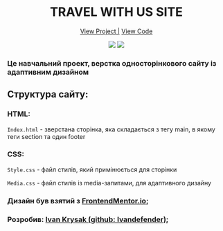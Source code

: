 <h1 align="center">TRAVEL WITH US SITE</h1>

<div align="center">
    <a href="">View Project |</a>
    <a href="">View Code</a>
</div>

<p align="center">
<img src="https://img.shields.io/badge/HTML-orange?style=for-the-badge&logo=html&logoColor=orange">
<img src="https://img.shields.io/badge/css-blue?style=for-the-badge&logo=css&logoColor=blue">
</p>

### **Це навчальний проект, верстка односторінкового сайту із адаптивним дизайном**

## Структура сайту:

### HTML:

`Index.html` - зверстана сторінка, яка складається з тегу main, в якому теги section та один footer 

### CSS:

`Style.css` - файл стилів, який примінюється для сторінки

`Media.css` - файл стилів із media-запитами, для адаптивного дизайну

### Дизайн був взятий з [FrontendMentor.io]();

### Розробив: [Ivan Krysak (github: Ivandefender)](https://github.com/Ivandefender);
